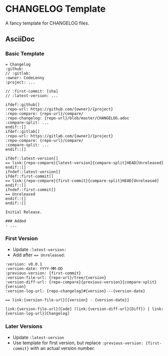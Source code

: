 # CHANGELOG Template

A fancy template for CHANGELOG files.

## AsciiDoc

### Basic Template

```adoc
= Changelog
:github:
// :gitlab:
:owner: CodeLenny
:project: ...

// :first-commit: [sha]
// :latest-version: ...

ifdef::github[]
:repo-url: https://github.com/{owner}/{project}
:repo-compare: {repo-url}/compare/
:repo-changelog: {repo-url}/blob/master/CHANGELOG.adoc
:compare-split: ...
endif::[]
ifdef::gitlab[]
:repo-url: https://gitlab.com/{owner}/{project}
:repo-compare: {repo-url}/compare/
:compare-split: ...
endif::[]

ifdef::latest-version[]
== link:{repo-compare}{latest-version}{compare-split}HEAD[Unreleased]
endif::[]
ifndef::latest-version[]
ifdef::first-commit[]
== link:{repo-compare}{first-commit}{compare-split}HEAD[Unreleased]
endif::[]
ifndef::first-commit[]
== Unreleased
endif::[]
endif::[]

Initial Release.

### Added
- ...
```

### First Version

- Update `:latest-version:`
- Add after `== Unreleased`:

```adoc
:version: v0.0.1
:version-date: YYYY-MM-DD
:previous-version: {first-commit}
:version-file-url: {repo-url}/tree/{version}
:version-diff-url: {repo-compare}{previous-version}{compare-split}{version}
:version-log-url: {repo-changelog}#{version}---{version-date}

== link:{version-file-url}[{version} - {version-date}]

link:{version-file-url}[Code] (link:{version-diff-url}[Diff]) | link:{version-log-url}[Changelog]
```

### Later Versions

- Update `:latest-version`
- Use template for first version, but replace `:previous-version: {first-commit}` with an actual version number.
